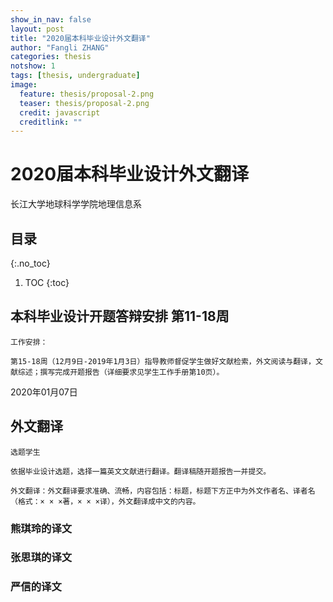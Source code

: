 ```yaml
---
show_in_nav: false
layout: post
title: "2020届本科毕业设计外文翻译"
author: "Fangli ZHANG"
categories: thesis
notshow: 1
tags: [thesis, undergraduate]
image:
  feature: thesis/proposal-2.png
  teaser: thesis/proposal-2.png
  credit: javascript
  creditlink: ""
---
```




# 2020届本科毕业设计外文翻译

长江大学地球科学学院地理信息系

## 目录
{:.no_toc}
1. TOC
{:toc}


## 本科毕业设计开题答辩安排 第11-18周

```
工作安排：

第15-18周（12月9日-2019年1月3日）指导教师督促学生做好文献检索，外文阅读与翻译，文献综述；撰写完成开题报告（详细要求见学生工作手册第10页）。

```

2020年01月07日
## 外文翻译
```
选题学生

依据毕业设计选题，选择一篇英文文献进行翻译。翻译稿随开题报告一并提交。

外文翻译：外文翻译要求准确、流畅，内容包括：标题，标题下方正中为外文作者名、译者名（格式：× × ×著，× × ×译），外文翻译成中文的内容。
```

### 熊琪玲的译文
### 张思琪的译文
### 严信的译文

